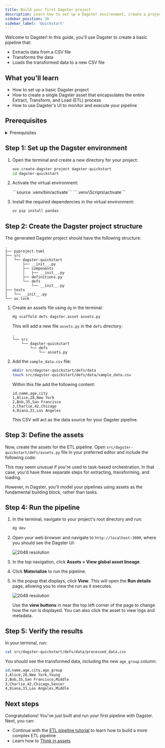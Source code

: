 ```yaml
---
title: Build your first Dagster project
description: Learn how to set up a Dagster environment, create a project, define assets, and run your first pipeline.
sidebar_position: 30
sidebar_label: 'Quickstart'
---
```


Welcome to Dagster! In this guide, you'll use Dagster to create a basic pipeline that:

- Extracts data from a CSV file
- Transforms the data
- Loads the transformed data to a new CSV file

## What you'll learn

- How to set up a basic Dagster project
- How to create a single Dagster asset that encapsulates the entire Extract, Transform, and Load (ETL) process
- How to use Dagster's UI to monitor and execute your pipeline

## Prerequisites

<details>
  <summary>Prerequisites</summary>

To follow the steps in this guide, you'll need:

- Basic Python knowledge
- Python 3.9+ installed on your system. Refer to the [Installation guide](/getting-started/installation) for information.

</details>

## Step 1: Set up the Dagster environment

1. Open the terminal and create a new directory for your project:

   ```bash
   uvx create-dagster project dagster-quickstart
   cd dagster-quickstart
   ```

2. Activate the virtual environment:

   <Tabs>
     <TabItem value="macos" label="MacOS">
       ```source .venv/bin/activate```
     </TabItem>
     <TabItem value="windows" label="Windows">
       ```.venv\Scripts\activate```
     </TabItem>
   </Tabs>

3. Install the required dependencies in the virtual environment:

   ```bash
   uv pip install pandas
   ```

## Step 2: Create the Dagster project structure

The generated Dagster project should have the following structure:

```
.
├── pyproject.toml
├── src
│   └── dagster-quickstart
│       ├── __init__.py
│       ├── components
│       │   ├── __init__.py
│       ├── definitions.py
│       └── defs
│           └── __init__.py
├── tests
│   └── __init__.py
└── uv.lock
```

1. Create an assets file using `dg` in the terminal:

   ```bash
   dg scaffold defs dagster.asset assets.py
   ```

   This will add a new file `assets.py` in the `defs` directory:

   ```
   .
   └── src
       └── dagster-quickstart
           └── defs
               └── assets.py
   ```

2. Add the `sample_data.csv` file:

   ```bash
   mkdir src/dagster-quickstart/defs/data
   touch src/dagster-quickstart/defs/data/sample_data.csv
   ```

   Within this file add the following content:

   ```csv
   id,name,age,city
   1,Alice,28,New York
   2,Bob,35,San Francisco
   3,Charlie,42,Chicago
   4,Diana,31,Los Angeles
   ```

   This CSV will act as the data source for your Dagster pipeline.

## Step 3: Define the assets

Now, create the assets for the ETL pipeline. Open `src/dagster-quickstart/defs/assets.py` file in your preferred editor and include the following code:

<CodeExample
  path="docs_snippets/docs_snippets/getting-started/quickstart.py"
  language="python"
  title="src/dagster-quickstart/defs/assets.py"
/>

This may seem unusual if you're used to task-based orchestration. In that case, you'd have three separate steps for extracting, transforming, and loading.

However, in Dagster, you'll model your pipelines using assets as the fundamental building block, rather than tasks.

## Step 4: Run the pipeline

1. In the terminal, navigate to your project's root directory and run:

   ```bash
   dg dev
   ```

2. Open your web browser and navigate to `http://localhost:3000`, where you should see the Dagster UI:

   ![2048 resolution](/images/getting-started/quickstart/dagster-ui-start.png)

3. In the top navigation, click **Assets > View global asset lineage**.

4. Click **Materialize** to run the pipeline.

5. In the popup that displays, click **View**. This will open the **Run details** page, allowing you to view the run as it executes.

   ![2048 resolution](/images/getting-started/quickstart/run-details.png)

   Use the **view buttons** in near the top left corner of the page to change how the run is displayed. You can also click the asset to view logs and metadata.

## Step 5: Verify the results

In your terminal, run:

```bash
cat src/dagster-quickstart/defs/data/processed_data.csv
```

You should see the transformed data, including the new `age_group` column:

```bash
id,name,age,city,age_group
1,Alice,28,New York,Young
2,Bob,35,San Francisco,Middle
3,Charlie,42,Chicago,Senior
4,Diana,31,Los Angeles,Middle
```

## Next steps

Congratulations! You've just built and run your first pipeline with Dagster. Next, you can:

- Continue with the [ETL pipeline tutorial](/etl-pipeline-tutorial/) to learn how to build a more complex ETL pipeline
- Learn how to [Think in assets](/guides/build/assets/)

